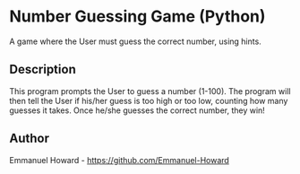 # Number Guessing Game (Python)
A game where the User must guess the correct number, using hints. 

## Description
This program prompts the User to guess a number (1-100). The program will then tell the User if his/her guess is too high or too low, counting how many guesses it takes. Once he/she guesses the correct number, they win!

## Author
Emmanuel Howard - https://github.com/Emmanuel-Howard